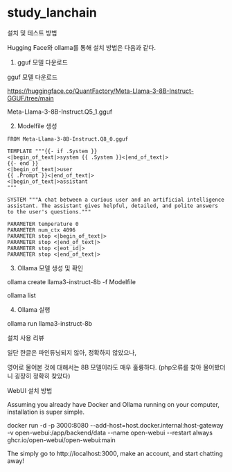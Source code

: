 # study_lanchain

설치 및 테스트 방법

Hugging Face와 ollama를 통해 설치 방법은 다음과 같다.

1. gguf 모델 다운로드 

gguf 모델 다운로드

https://huggingface.co/QuantFactory/Meta-Llama-3-8B-Instruct-GGUF/tree/main  



Meta-Llama-3-8B-Instruct.Q5_1.gguf



2. Modelfile 생성
```
FROM Meta-Llama-3-8B-Instruct.Q8_0.gguf

TEMPLATE """{{- if .System }}
<|begin_of_text|>system {{ .System }}<|end_of_text|>
{{- end }}
<|begin_of_text|>user
{{ .Prompt }}<|end_of_text|>
<|begin_of_text|>assistant
"""

SYSTEM """A chat between a curious user and an artificial intelligence assistant. The assistant gives helpful, detailed, and polite answers to the user's questions."""

PARAMETER temperature 0
PARAMETER num_ctx 4096
PARAMETER stop <|begin_of_text|>
PARAMETER stop <|end_of_text|>
PARAMETER stop <|eot_id|>
PARAMETER stop <|end_of_text|>
```

3. Ollama 모델 생성 및 확인

ollama create llama3-instruct-8b -f Modelfile

ollama list

4. Ollama 실행

ollama run llama3-instruct-8b

설치 사용 리뷰 

일단 한글은 파인튜닝되지 않아, 정확하지 않았으나,

영어로 물어본 것에 대해서는 8B 모델이라도 매우 훌륭하다. (php오류를 찾아 물어봤더니 굉장히 정확히 찾았다)



WebUI 설치 방법

Assuming you already have Docker and Ollama running on your computer, installation is super simple.

docker run -d -p 3000:8080 --add-host=host.docker.internal:host-gateway -v open-webui:/app/backend/data --name open-webui --restart always ghcr.io/open-webui/open-webui:main

The simply go to http://localhost:3000, make an account, and start chatting away!
